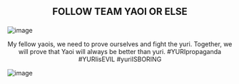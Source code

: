 ## <p align=center> FOLLOW TEAM YAOI OR ELSE </p>

![image](https://github.com/user-attachments/assets/5f1d3a29-8a65-4b54-ba75-4212836ab9e0)

<p align=center> My fellow yaois, we need to prove ourselves and fight the yuri. Together, we will prove that Yaoi will always be better than yuri. 
#YURIpropaganda
#YURIisEVIL
#yuriISBORING

![image](https://github.com/user-attachments/assets/1130878b-67cc-403e-aff1-13178e26617f)

